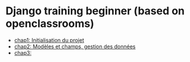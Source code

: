 # Django training beginner (based on openclassrooms)

   - [chap1: Initialisation du projet](https://github.com/francksaounde/django-training-beginner/edit/main/chap1.md)
   - [chap2: Modèles et champs, gestion des données](https://github.com/francksaounde/django-training-beginner/edit/main/chap2.md)
   - [chap3: ](https://github.com/francksaounde/django-training-beginner/blob/main/chap3.md)
